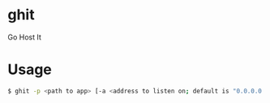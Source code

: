 # ghit
 Go Host It

# Usage
```bash
$ ghit -p <path to app> [-a <address to listen on; default is "0.0.0.0:80">]
```